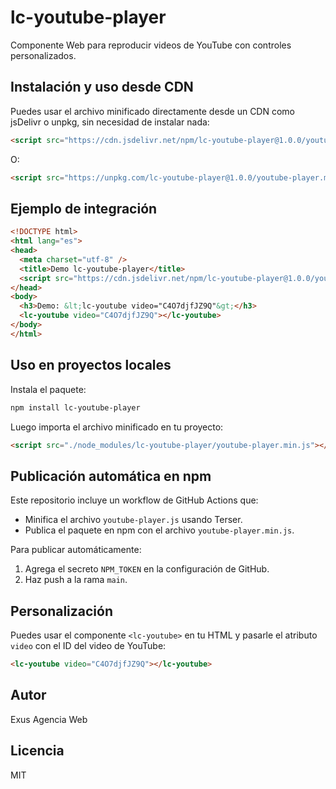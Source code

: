 # lc-youtube-player

Componente Web para reproducir videos de YouTube con controles personalizados.

## Instalación y uso desde CDN

Puedes usar el archivo minificado directamente desde un CDN como jsDelivr o unpkg, sin necesidad de instalar nada:

```html
<script src="https://cdn.jsdelivr.net/npm/lc-youtube-player@1.0.0/youtube-player.min.js"></script>
```
O:
```html
<script src="https://unpkg.com/lc-youtube-player@1.0.0/youtube-player.min.js"></script>
```

## Ejemplo de integración

```html
<!DOCTYPE html>
<html lang="es">
<head>
  <meta charset="utf-8" />
  <title>Demo lc-youtube-player</title>
  <script src="https://cdn.jsdelivr.net/npm/lc-youtube-player@1.0.0/youtube-player.min.js"></script>
</head>
<body>
  <h3>Demo: &lt;lc-youtube video="C4O7djfJZ9Q"&gt;</h3>
  <lc-youtube video="C4O7djfJZ9Q"></lc-youtube>
</body>
</html>
```

## Uso en proyectos locales

Instala el paquete:

```sh
npm install lc-youtube-player
```

Luego importa el archivo minificado en tu proyecto:

```html
<script src="./node_modules/lc-youtube-player/youtube-player.min.js"></script>
```

## Publicación automática en npm

Este repositorio incluye un workflow de GitHub Actions que:
- Minifica el archivo `youtube-player.js` usando Terser.
- Publica el paquete en npm con el archivo `youtube-player.min.js`.

Para publicar automáticamente:
1. Agrega el secreto `NPM_TOKEN` en la configuración de GitHub.
2. Haz push a la rama `main`.

## Personalización

Puedes usar el componente `<lc-youtube>` en tu HTML y pasarle el atributo `video` con el ID del video de YouTube:

```html
<lc-youtube video="C4O7djfJZ9Q"></lc-youtube>
```

## Autor
Exus Agencia Web

## Licencia
MIT
